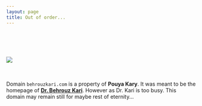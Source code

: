 ```yaml
---
layout: page
title: Out of order...
---
```


<br><br><br><br>
![](http://kary.us/kari/out.png)
<br><br><br>

Domain `behrouzkari.com` is a property of **Pouya Kary**. It was meant to be the homepage of **[Dr. Behrouz Kari](https://scholar.google.com/scholar?hl=en&q=behrouz+kari&btnG=&as_sdt=1%2C5&as_sdtp)**. However as Dr. Kari is too busy. This domain may remain still for maybe rest of eternity... 